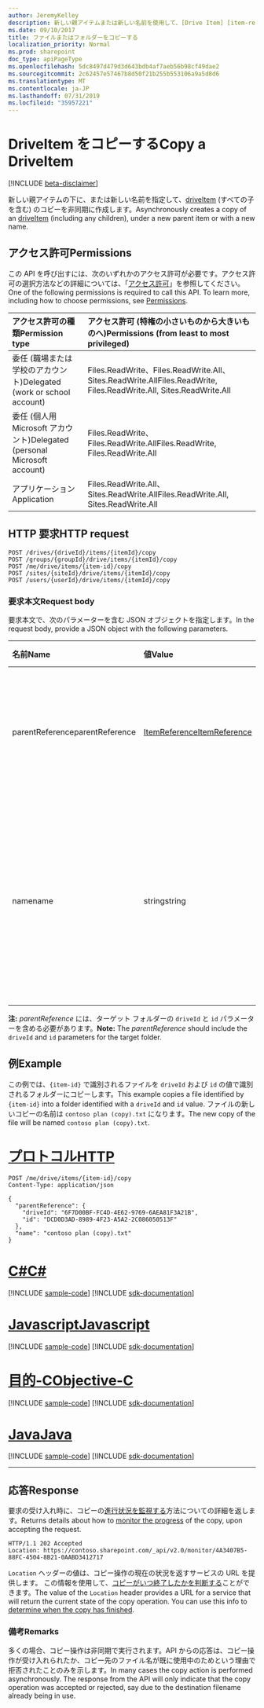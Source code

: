 ```yaml
---
author: JeremyKelley
description: 新しい親アイテムまたは新しい名前を使用して、[Drive Item] [item-resource] (すべての子を含む) のコピーを非同期的に作成します。
ms.date: 09/10/2017
title: ファイルまたはフォルダーをコピーする
localization_priority: Normal
ms.prod: sharepoint
doc_type: apiPageType
ms.openlocfilehash: 5dc8497d479d3d643bdb4af7aeb56b98cf49dae2
ms.sourcegitcommit: 2c62457e57467b8d50f21b255b553106a9a5d8d6
ms.translationtype: MT
ms.contentlocale: ja-JP
ms.lasthandoff: 07/31/2019
ms.locfileid: "35957221"
---
```

# <a name="copy-a-driveitem"></a><span data-ttu-id="b086d-103">DriveItem をコピーする</span><span class="sxs-lookup"><span data-stu-id="b086d-103">Copy a DriveItem</span></span>

[!INCLUDE [beta-disclaimer](../../includes/beta-disclaimer.md)]

<span data-ttu-id="b086d-104">新しい親アイテムの下に、または新しい名前を指定して、[driveItem][item-resource] (すべての子を含む) のコピーを非同期に作成します。</span><span class="sxs-lookup"><span data-stu-id="b086d-104">Asynchronously creates a copy of an [driveItem][item-resource] (including any children), under a new parent item or with a new name.</span></span>

## <a name="permissions"></a><span data-ttu-id="b086d-105">アクセス許可</span><span class="sxs-lookup"><span data-stu-id="b086d-105">Permissions</span></span>

<span data-ttu-id="b086d-p101">この API を呼び出すには、次のいずれかのアクセス許可が必要です。アクセス許可の選択方法などの詳細については、「[アクセス許可](/graph/permissions-reference)」を参照してください。</span><span class="sxs-lookup"><span data-stu-id="b086d-p101">One of the following permissions is required to call this API. To learn more, including how to choose permissions, see [Permissions](/graph/permissions-reference).</span></span>

|<span data-ttu-id="b086d-108">アクセス許可の種類</span><span class="sxs-lookup"><span data-stu-id="b086d-108">Permission type</span></span>      | <span data-ttu-id="b086d-109">アクセス許可 (特権の小さいものから大きいものへ)</span><span class="sxs-lookup"><span data-stu-id="b086d-109">Permissions (from least to most privileged)</span></span>              |
|:--------------------|:---------------------------------------------------------|
|<span data-ttu-id="b086d-110">委任 (職場または学校のアカウント)</span><span class="sxs-lookup"><span data-stu-id="b086d-110">Delegated (work or school account)</span></span> | <span data-ttu-id="b086d-111">Files.ReadWrite、Files.ReadWrite.All、Sites.ReadWrite.All</span><span class="sxs-lookup"><span data-stu-id="b086d-111">Files.ReadWrite, Files.ReadWrite.All, Sites.ReadWrite.All</span></span>    |
|<span data-ttu-id="b086d-112">委任 (個人用 Microsoft アカウント)</span><span class="sxs-lookup"><span data-stu-id="b086d-112">Delegated (personal Microsoft account)</span></span> | <span data-ttu-id="b086d-113">Files.ReadWrite、Files.ReadWrite.All</span><span class="sxs-lookup"><span data-stu-id="b086d-113">Files.ReadWrite, Files.ReadWrite.All</span></span>    |
|<span data-ttu-id="b086d-114">アプリケーション</span><span class="sxs-lookup"><span data-stu-id="b086d-114">Application</span></span> | <span data-ttu-id="b086d-115">Files.ReadWrite.All、Sites.ReadWrite.All</span><span class="sxs-lookup"><span data-stu-id="b086d-115">Files.ReadWrite.All, Sites.ReadWrite.All</span></span> |

## <a name="http-request"></a><span data-ttu-id="b086d-116">HTTP 要求</span><span class="sxs-lookup"><span data-stu-id="b086d-116">HTTP request</span></span>

<!-- { "blockType": "ignored" } -->

```http
POST /drives/{driveId}/items/{itemId}/copy
POST /groups/{groupId}/drive/items/{itemId}/copy
POST /me/drive/items/{item-id}/copy
POST /sites/{siteId}/drive/items/{itemId}/copy
POST /users/{userId}/drive/items/{itemId}/copy
```

### <a name="request-body"></a><span data-ttu-id="b086d-117">要求本文</span><span class="sxs-lookup"><span data-stu-id="b086d-117">Request body</span></span>

<span data-ttu-id="b086d-118">要求本文で、次のパラメーターを含む JSON オブジェクトを指定します。</span><span class="sxs-lookup"><span data-stu-id="b086d-118">In the request body, provide a JSON object with the following parameters.</span></span>


| <span data-ttu-id="b086d-119">名前</span><span class="sxs-lookup"><span data-stu-id="b086d-119">Name</span></span>            | <span data-ttu-id="b086d-120">値</span><span class="sxs-lookup"><span data-stu-id="b086d-120">Value</span></span>                                          | <span data-ttu-id="b086d-121">説明</span><span class="sxs-lookup"><span data-stu-id="b086d-121">Description</span></span>                                                                                                 |
|:----------------|:-----------------------------------------------|:------------------------------------------------------------------------------------------------------------|
| <span data-ttu-id="b086d-122">parentReference</span><span class="sxs-lookup"><span data-stu-id="b086d-122">parentReference</span></span> | [<span data-ttu-id="b086d-123">ItemReference</span><span class="sxs-lookup"><span data-stu-id="b086d-123">ItemReference</span></span>](../resources/itemreference.md) | <span data-ttu-id="b086d-p102">省略可能。コピーが作成される親アイテムへの参照。</span><span class="sxs-lookup"><span data-stu-id="b086d-p102">Optional. Reference to the parent item the copy will be created in.</span></span>                                         |
| <span data-ttu-id="b086d-126">name</span><span class="sxs-lookup"><span data-stu-id="b086d-126">name</span></span>            | <span data-ttu-id="b086d-127">string</span><span class="sxs-lookup"><span data-stu-id="b086d-127">string</span></span>                                         | <span data-ttu-id="b086d-p103">省略可能。コピーの新しい名前。これを指定しない場合は、元の名前と同じ名前が使用されます。</span><span class="sxs-lookup"><span data-stu-id="b086d-p103">Optional. The new name for the copy. If this isn't provided, the same name will be used as the original.</span></span>    |

<span data-ttu-id="b086d-131">**注:** _parentReference_ には、ターゲット フォルダーの `driveId` と `id` パラメーターを含める必要があります。</span><span class="sxs-lookup"><span data-stu-id="b086d-131">**Note:** The _parentReference_ should include the `driveId` and `id` parameters for the target folder.</span></span>

## <a name="example"></a><span data-ttu-id="b086d-132">例</span><span class="sxs-lookup"><span data-stu-id="b086d-132">Example</span></span>

<span data-ttu-id="b086d-133">この例では、`{item-id}` で識別されるファイルを `driveId` および `id` の値で識別されるフォルダーにコピーします。</span><span class="sxs-lookup"><span data-stu-id="b086d-133">This example copies a file identified by `{item-id}` into a folder identified with a `driveId` and `id` value.</span></span>
<span data-ttu-id="b086d-134">ファイルの新しいコピーの名前は `contoso plan (copy).txt` になります。</span><span class="sxs-lookup"><span data-stu-id="b086d-134">The new copy of the file will be named `contoso plan (copy).txt`.</span></span>


# <a name="httptabhttp"></a>[<span data-ttu-id="b086d-135">プロトコル</span><span class="sxs-lookup"><span data-stu-id="b086d-135">HTTP</span></span>](#tab/http)
<!-- { "blockType": "request", "name": "copy-item", "scopes": "files.readwrite", "target": "action" } -->

```http
POST /me/drive/items/{item-id}/copy
Content-Type: application/json

{
  "parentReference": {
    "driveId": "6F7D00BF-FC4D-4E62-9769-6AEA81F3A21B",
    "id": "DCD0D3AD-8989-4F23-A5A2-2C086050513F"
  },
  "name": "contoso plan (copy).txt"
}
```
# <a name="ctabcsharp"></a>[<span data-ttu-id="b086d-136">C#</span><span class="sxs-lookup"><span data-stu-id="b086d-136">C#</span></span>](#tab/csharp)
[!INCLUDE [sample-code](../includes/snippets/csharp/copy-item-csharp-snippets.md)]
[!INCLUDE [sdk-documentation](../includes/snippets/snippets-sdk-documentation-link.md)]

# <a name="javascripttabjavascript"></a>[<span data-ttu-id="b086d-137">Javascript</span><span class="sxs-lookup"><span data-stu-id="b086d-137">Javascript</span></span>](#tab/javascript)
[!INCLUDE [sample-code](../includes/snippets/javascript/copy-item-javascript-snippets.md)]
[!INCLUDE [sdk-documentation](../includes/snippets/snippets-sdk-documentation-link.md)]

# <a name="objective-ctabobjc"></a>[<span data-ttu-id="b086d-138">目的-C</span><span class="sxs-lookup"><span data-stu-id="b086d-138">Objective-C</span></span>](#tab/objc)
[!INCLUDE [sample-code](../includes/snippets/objc/copy-item-objc-snippets.md)]
[!INCLUDE [sdk-documentation](../includes/snippets/snippets-sdk-documentation-link.md)]

# <a name="javatabjava"></a>[<span data-ttu-id="b086d-139">Java</span><span class="sxs-lookup"><span data-stu-id="b086d-139">Java</span></span>](#tab/java)
[!INCLUDE [sample-code](../includes/snippets/java/copy-item-java-snippets.md)]
[!INCLUDE [sdk-documentation](../includes/snippets/snippets-sdk-documentation-link.md)]

---


## <a name="response"></a><span data-ttu-id="b086d-140">応答</span><span class="sxs-lookup"><span data-stu-id="b086d-140">Response</span></span>

<span data-ttu-id="b086d-141">要求の受け入れ時に、コピーの[進行状況を監視する](/graph/long-running-actions-overview)方法についての詳細を返します。</span><span class="sxs-lookup"><span data-stu-id="b086d-141">Returns details about how to [monitor the progress](/graph/long-running-actions-overview) of the copy, upon accepting the request.</span></span>

<!-- { "blockType": "response" } -->

```http
HTTP/1.1 202 Accepted
Location: https://contoso.sharepoint.com/_api/v2.0/monitor/4A3407B5-88FC-4504-8B21-0AABD3412717
```

<span data-ttu-id="b086d-p105">`Location` ヘッダーの値は、コピー操作の現在の状況を返すサービスの URL を提供します。 この情報を使用して、[コピーがいつ終了したかを判断する](/graph/long-running-actions-overview)ことができます。</span><span class="sxs-lookup"><span data-stu-id="b086d-p105">The value of the `Location` header provides a URL for a service that will return the current state of the copy operation. You can use this info to [determine when the copy has finished](/graph/long-running-actions-overview).</span></span>

### <a name="remarks"></a><span data-ttu-id="b086d-144">備考</span><span class="sxs-lookup"><span data-stu-id="b086d-144">Remarks</span></span>

<span data-ttu-id="b086d-p106">多くの場合、コピー操作は非同期で実行されます。API からの応答は、コピー操作が受け入れられたか、コピー先のファイル名が既に使用中のためという理由で拒否されたことのみを示します。</span><span class="sxs-lookup"><span data-stu-id="b086d-p106">In many cases the copy action is performed asynchronously. The response from the API will only indicate that the copy operation was accepted or rejected, say due to the destination filename already being in use.</span></span>

[item-resource]: ../resources/driveitem.md

<!--
{
  "type": "#page.annotation",
  "description": "Create a copy of an existing item.",
  "keywords": "copy existing item",
  "section": "documentation",
  "tocPath": "Items/Copy",
  "suppressions": [
  ]
}
-->
